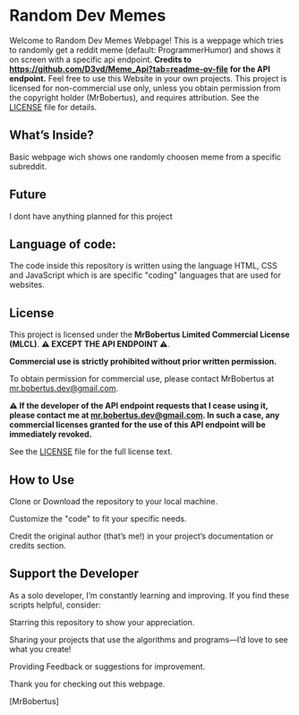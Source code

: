 # Random Dev Memes
Welcome to Random Dev Memes Webpage! This is a weppage which tries to randomly get a reddit meme (default: ProgrammerHumor) and shows it on screen with a specific api endpoint. **Credits to https://github.com/D3vd/Meme_Api?tab=readme-ov-file for the API endpoint.** Feel free to use this Website in your own projects. This project is licensed for non-commercial use only, unless you obtain permission from the copyright holder (MrBobertus), and requires attribution. See the [LICENSE](https://github.com/MrBobertus/Important-Documents/blob/main/MLCL%20-%20MrBobertus%20Limited%20Commercial%20License.md) file for details.

## What’s Inside?
Basic webpage wich shows one randomly choosen meme from a specific subreddit.

## Future
I dont have anything planned for this project

## Language of code:
The code inside this repository is written using the language HTML, CSS and JavaScript which is are specific "coding" languages that are used for websites.

## License

This project is licensed under the **MrBobertus Limited Commercial License (MLCL)**. **⚠ EXCEPT THE API ENDPOINT ⚠**.

**Commercial use is strictly prohibited without prior written permission.**

To obtain permission for commercial use, please contact MrBobertus at mr.bobertus.dev@gmail.com.

**⚠ If the developer of the API endpoint requests that I cease using it, please contact me at mr.bobertus.dev@gmail.com. In such a case, any commercial licenses granted for the use of this API endpoint will be immediately revoked.**

See the [LICENSE](https://github.com/MrBobertus/Important-Documents/blob/main/MLCL%20-%20MrBobertus%20Limited%20Commercial%20License.md) file for the full license text.

## How to Use
Clone or Download the repository to your local machine.

Customize the "code" to fit your specific needs.

Credit the original author (that’s me!) in your project’s documentation or credits section.

## Support the Developer
As a solo developer, I’m constantly learning and improving. If you find these scripts helpful, consider:

Starring this repository to show your appreciation.

Sharing your projects that use the algorithms and programs—I’d love to see what you create!

Providing Feedback or suggestions for improvement.

Thank you for checking out this webpage.

[MrBobertus]
